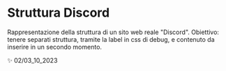 # Struttura Discord

Rappresentazione della struttura di un sito web reale "Discord". Obiettivo: tenere separati struttura, tramite la label in css di debug, e contenuto da inserire in un secondo momento.

✨ 02/03_10_2023